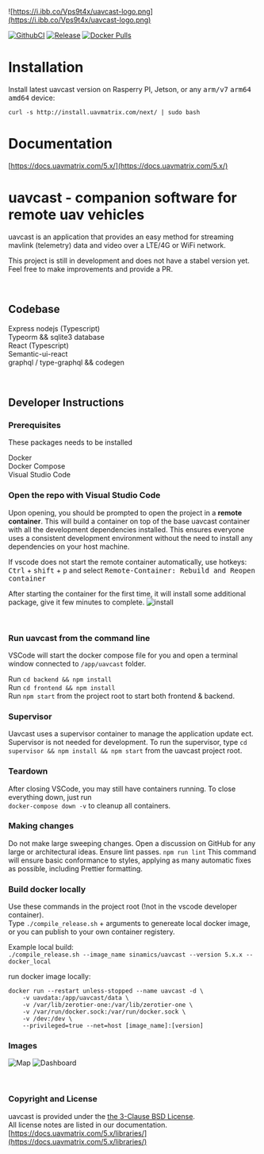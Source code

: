 ![https://i.ibb.co/Vps9t4x/uavcast-logo.png](https://i.ibb.co/Vps9t4x/uavcast-logo.png)

[![GithubCI](https://github.com/sinamics/uavcast/workflows/Build%20Container/badge.svg)](https://github.com/sinamics/uavcast/actions)
[![Release](https://img.shields.io/github/v/release/sinamics/uavcast.svg)](https://github.com/sinamics/uavcast/releases/latest)
[![Docker Pulls](https://img.shields.io/docker/pulls/sinamics/uavcast.svg)](https://hub.docker.com/r/sinamics/uavcast/)

# Installation

Install latest uavcast version on Rasperry PI, Jetson, or any <kbd>arm/v7</kbd> <kbd>arm64</kbd> <kbd>amd64</kbd> device:

`curl -s http://install.uavmatrix.com/next/ | sudo bash`


# Documentation

[https://docs.uavmatrix.com/5.x/](https://docs.uavmatrix.com/5.x/)


# uavcast - companion software for remote uav vehicles

uavcast is an application that provides an easy method for streaming mavlink (telemetry) data and video over a LTE/4G or WiFi network.

This project is still in development and does not have a stabel version yet. Feel free to make improvements and provide a PR.

<br />

## Codebase

Express nodejs (Typescript)\
Typeorm && sqlite3 database\
React (Typescript)\
Semantic-ui-react\
graphql / type-graphql && codegen

<br />

## Developer Instructions

### Prerequisites

These packages needs to be installed

Docker\
Docker Compose\
Visual Studio Code

### Open the repo with Visual Studio Code

Upon opening, you should be prompted to open the project in a **remote container**. This will build a container on top of the base uavcast container with all the development dependencies installed. This ensures everyone uses a consistent development environment without the need to install any dependencies on your host machine.

If vscode does not start the remote container automatically, use hotkeys: <kbd>Ctrl</kbd> + <kbd>shift</kbd> + <kbd>p</kbd> and select <kbd>Remote-Container: Rebuild and Reopen container</kbd>

After starting the container for the first time, it will install some additional package, give it few minutes to complete.
![install](https://i.ibb.co/6XWg1sV/Skjermbilde-2022-01-19-202346.png)

<br />

### Run uavcast from the command line

VSCode will start the docker compose file for you and open a terminal window connected to `/app/uavcast` folder.

Run `cd backend && npm install`\
Run `cd frontend && npm install`\
Run `npm start` from the project root to start both frontend & backend.

### Supervisor

Uavcast uses a supervisor container to manage the application update ect. Supervisor is not needed for development.
To run the supervisor, type `cd supervisor && npm install && npm start` from the uavcast project root.

### Teardown

After closing VSCode, you may still have containers running. To close everything down, just run\
`docker-compose down -v` to cleanup all containers.

### Making changes

Do not make large sweeping changes. Open a discussion on GitHub for any large or architectural ideas.
Ensure lint passes. `npm run lint` This command will ensure basic conformance to styles, applying as many automatic fixes as possible, including Prettier formatting.

### Build docker locally

Use these commands in the project root (!not in the vscode developer container).\
Type `./compile_release.sh` + arguments to genereate local docker image, or you can publish to your own container registery.

Example local build:\
`./compile_release.sh --image_name sinamics/uavcast --version 5.x.x --docker_local`

run docker image locally:

```docker
docker run --restart unless-stopped --name uavcast -d \
    -v uavdata:/app/uavcast/data \
    -v /var/lib/zerotier-one:/var/lib/zerotier-one \
    -v /var/run/docker.sock:/var/run/docker.sock \
    -v /dev:/dev \
    --privileged=true --net=host [image_name]:[version]
```

### Images

![Map](https://i.ibb.co/1zZTysD/Skjermbilde-2022-01-19-204037.png)
![Dashboard](https://i.ibb.co/7CpNwQS/Skjermbilde-2022-01-19-204107.png)

<br />

### Copyright and License

uavcast is provided under the [the 3-Clause BSD License](https://opensource.org/licenses/BSD-3-Clause).  
All license notes are listed in our documentation.
[https://docs.uavmatrix.com/5.x/libraries/](https://docs.uavmatrix.com/5.x/libraries/)
